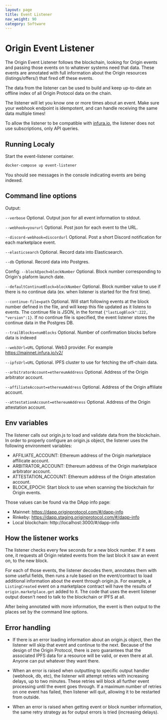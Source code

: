 ```yaml
---
layout: page
title: Event Listener
nav_weight: 90
category: Software
---
```


# Origin Event Listener

The Origin Event Listener follows the blockchain, looking for Origin events and passing those events on to whatever systems need that data. These events are annotated with full information about the Origin resources (listings/offers/) that fired off these events.

The data from the listener can be used to build and keep up-to-date an offline index of all Origin Protocol data on the chain.

The listener will let you know one or more times about an event. Make sure your webhook endpoint is idempotent, and can handle receiving the same data multiple times!

To allow the listener to be compatible with [infura.io](https://infura.io/), the listener does not use subscriptions, only API queries.

## Running Localy


Start the event-listener container.

```bash
docker-compose up event-listener
```

You should see messages in the console indicating events are being indexed.



## Command line options

Output:

`--verbose` Optional. Output json for all event information to stdout.

`--webhook=yoururl` Optional. Post json for each event to the URL.

`--discord-webhook=discordurl` Optional. Post a short Discord notification for each marketplace event.

`--elasticsearch` Optional. Record data into Elasticsearch.

`--db` Optional. Record data into Postgres.

Config:
`--blockEpoch=blockNumber` Optional. Block number corresponding to Origin's plaform launch date.

`--defaultContinueBlock=blockNumber` Optional. Block number value to use if there is no continue data (ex. when listener is started for the first time).

`--continue-file=path` Optional. Will start following events at the block number defined in the file, and will keep this file updated as it listens to events. The continue file is JSON, in the format `{"lastLogBlock":222, "version":1}`. If no continue file is specified, the event listener stores the continue data in the Postgres DB.

`--trailBlocks=numBlocks` Optional. Number of confirmation blocks before data is indexed

`--web3Url=URL` Optional. Web3 provider. For example https://mainnet.infura.io/v2/<your key>

`--ipfsUrl=URL` Optional. IPFS cluster to use for fetching the off-chain data.

`--arbitratorAccount=ethereumAddress` Optional. Address of the Origin arbitrator account.

`--affiliateAccount=ethereumAddress` Optional. Address of the Origin affiliate account.

`--attestationAccount=ethereumAddress` Optional. Address of the Origin attestation account.


## Env variables

The listener calls out origin.js to load and validate data from the blockchain. In order to properly configure an origin.js object, the listener uses the following environment variables:
  - AFFILIATE_ACCOUNT:  Ethereum address of the Origin marketplace affilicate account.
  - ARBITRATOR_ACCOUNT: Ethereum address of the Origin marketplace arbitrator account.
  - ATTESTATION_ACCOUNT: Ethereum address of the Origin attestation account.
  - BLOCK_EPOCH: Start block to use when scanning the blockchain for Origin events.

Those values can be found via the DApp info page:
  - Mainnet: https://dapp.originprotocol.com/#/dapp-info
  - Rinkeby: https://dapp.staging.originprotocol.com/#/dapp-info
  - Local blockchain: http://localhost:3000/#/dapp-info


## How the listener works

The listener checks every few seconds for a new block number. If it sees one, it requests all Origin related events from the last block it saw an event on, to the new block.

For each of those events, the listener decodes them, annotates them with some useful fields, then runs a rule based on the event/contract to load additional information about the event through origin.js. For example, a `ListingCreated` event on a marketplace contract will have the results of `origin.marketplace.get` added to it. The code that uses the event listener output doesn't need to talk to the blockchain or IPFS at all.

After being annotated with more information, the event is then output to the places set by the command line options.

## Error handling

- If there is an error loading information about an origin.js object, then the listener will skip that event and continue to the next. Because of the design of the Origin Protocol, there is zero guarantees that the associated IPFS data for a resource will be valid, or even there at all. Anyone can put whatever they want there.

- When an error is raised when outputting to specific output handler (webhook, db, etc), the listener will attempt retries with increasing delays, up to two minutes. These retries will block all further event processing until the event goes through. If a maximum number of retries on one event has failed, then listener will quit, allowing it to be restarted from outside.

- When an error is raised when getting event or block number information, the same retry strategy as for output errors is tried (increasing delays).
